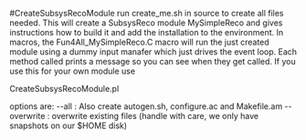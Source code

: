 #CreateSubsysRecoModule
run create_me.sh in source to create all files needed. This will create a 
SubsysReco module MySimpleReco and gives instructions how to build it and add 
the installation to the environment.
In macros, the Fun4All_MySimpleReco.C macro will run the just created module 
using a dummy input manafer which just drives the event loop. Each method 
called prints a message so you can see when they get called.
If you use this for your own module use

CreateSubsysRecoModule.pl <your module name>

options are:
  --all : Also create autogen.sh, configure.ac and Makefile.am
  --overwrite : overwrite existing files (handle with care, we only have snapshots on our $HOME disk)

